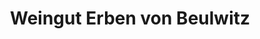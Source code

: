 ---
title: "Weingut Erben von Beulwitz"
url: /mertesdorf/weingut-erben-von-beulwitz/
shop: Spirituosen
---